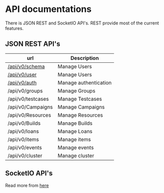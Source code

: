 # API documentations

There is JSON REST and SocketIO API's. REST provide most of the current features.


## JSON REST API's

|url|Description|
|----|----|
|[/api/v0/schema](schema.md)|Manage Users|
|[/api/v0/user](user.md)|Manage Users|
|[/api/v0/auth](authentication.md)|Manage authentication|
|/api/v0/groups|Manage Groups|
|/api/v0/testcases|Manage Testcases|
|/api/v0/Campaigns|Manage Campaigns|
|/api/v0/Resources|Manage Resources|
|/api/v0/Builds|Manage Builds|
|/api/v0/loans|Manage Loans|
|/api/v0/items|Manage items|
|/api/v0/events|Manage events|
|/api/v0/cluster|Manage cluster|


## SocketIO API's

Read more from [here](socketio.md)